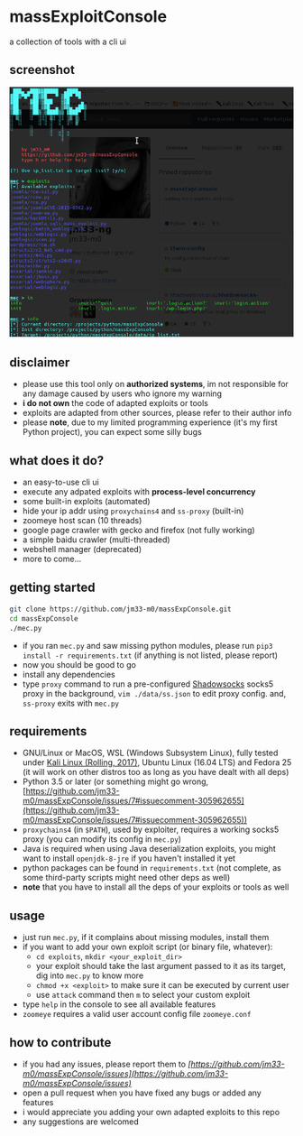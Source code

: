 # massExploitConsole
a collection of tools with a cli ui


## screenshot

![](/screenshot/main.png)


## disclaimer

- please use this tool only on **authorized systems**, im not responsible for any damage caused by users who ignore my warning
- **i do not own** the code of adapted exploits or tools
- exploits are adapted from other sources, please refer to their author info
- please **note**, due to my limited programming experience (it's my first Python project), you can expect some silly bugs


## what does it do?

- an easy-to-use cli ui
- execute any adpated exploits with **process-level concurrency**
- some built-in exploits (automated)
- hide your ip addr using `proxychains4` and `ss-proxy` (built-in)
- zoomeye host scan (10 threads)
- google page crawler with gecko and firefox (not fully working)
- a simple baidu crawler (multi-threaded)
- webshell manager (deprecated)
- more to come...


## getting started

```bash
git clone https://github.com/jm33-m0/massExpConsole.git
cd massExpConsole
./mec.py
```

- if you ran `mec.py` and saw missing python modules, please run `pip3 install -r requirements.txt` (if anything is not listed, please report)
- now you should be good to go
- install any dependencies
- type `proxy` command to run a pre-configured [Shadowsocks](https://github.com/shadowsocks/shadowsocks-go) socks5 proxy in the background, `vim ./data/ss.json` to edit proxy config. and, `ss-proxy` exits with `mec.py`


## requirements

- GNU/Linux or MacOS, WSL (Windows Subsystem Linux), fully tested under [Kali Linux (Rolling, 2017)](https://www.kali.org), Ubuntu Linux (16.04 LTS) and Fedora 25 (it will work on other distros too as long as you have dealt with all deps)
- Python 3.5 or later (or something might go wrong, [https://github.com/jm33-m0/massExpConsole/issues/7#issuecomment-305962655](https://github.com/jm33-m0/massExpConsole/issues/7#issuecomment-305962655))
- `proxychains4` (in `$PATH`), used by exploiter, requires a working socks5 proxy (you can modify its config in `mec.py`)
- Java is required when using Java deserialization exploits, you might want to install `openjdk-8-jre` if you haven't installed it yet
- python packages can be found in `requirements.txt` (not complete, as some third-party scripts might need other deps as well)
- **note** that you have to install all the deps of your exploits or tools as well


## usage

- just run `mec.py`, if it complains about missing modules, install them
- if you want to add your own exploit script (or binary file, whatever):
    - `cd exploits`, `mkdir <your_exploit_dir>`
    - your exploit should take the last argument passed to it as its target, dig into `mec.py` to know more
    - `chmod +x <exploit>` to make sure it can be executed by current user
    - use `attack` command then `m` to select your custom exploit
- type `help` in the console to see all available features
- `zoomeye` requires a valid user account config file `zoomeye.conf`


## how to contribute

- if you had any issues, please report them to *[https://github.com/jm33-m0/massExpConsole/issues](https://github.com/jm33-m0/massExpConsole/issues)*
- open a pull request when you have fixed any bugs or added any features
- i would appreciate you adding your own adapted exploits to this repo
- any suggestions are welcomed
